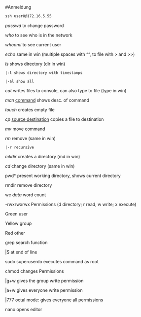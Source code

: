 #Anmeldung

~~~cmd
ssh user8@172.16.5.55
~~~
*passwd* to change password

*who* to see who is in the network

*whoami* to see current user

*echo* same in win (multiple spaces with ““, to file with > and >>)

*ls* shows directory (dir in win)

    |-l shows directory with timestamps

    |-al show all

*cat* writes files to console, can also type to file (type in win)

*man* <u>command</u> shows desc. of command

*touch* creates empty file

*cp* <u>source destination</u> copies a file to destination

*mv* move command

*rm* remove (same in win)

    |-r recursive

*mkdir* creates a directory (md in win)

*cd* change directory (same in win)

pwd* present working directory, shows current directory

rmdir remove directory

wc $data$ word count

-rwxrwxrwx Permissions (d directory; r read; w write; x execute)

Green user

Yellow group

Red other

grep search function

 |$ at end of line

sudo superuserdo executes command as root

chmod changes Permissions

 |g+w gives the group write permission

 |a+w gives everyone write permission

 |777 octal mode: gives everyone all permissions

nano opens editor